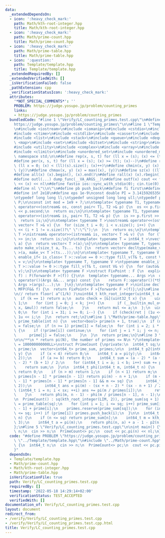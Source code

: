 ```yaml
---
data:
  _extendedDependsOn:
  - icon: ':heavy_check_mark:'
    path: Math/kth-root-integer.hpp
    title: Math/kth-root-integer.hpp
  - icon: ':heavy_check_mark:'
    path: Math/prime-count.hpp
    title: Math/prime-count.hpp
  - icon: ':heavy_check_mark:'
    path: Math/prime-table.hpp
    title: Math/prime-table.hpp
  - icon: ':question:'
    path: Template/template.hpp
    title: Template/template.hpp
  _extendedRequiredBy: []
  _extendedVerifiedWith: []
  _isVerificationFailed: false
  _pathExtension: cpp
  _verificationStatusIcon: ':heavy_check_mark:'
  attributes:
    '*NOT_SPECIAL_COMMENTS*': ''
    PROBLEM: https://judge.yosupo.jp/problem/counting_primes
    links:
    - https://judge.yosupo.jp/problem/counting_primes
  bundledCode: "#line 1 \"Verify/LC_counting_primes.test.cpp\"\n#define PROBLEM \"\
    https://judge.yosupo.jp/problem/counting_primes\"\n\n#line 1 \"Template/template.hpp\"\
    \n#include <iostream>\n#include <iomanip>\n#include <cstdio>\n#include <cmath>\n\
    #include <ctime>\n#include <cstdlib>\n#include <cassert>\n#include <vector>\n\
    #include <list>\n#include <stack>\n#include <queue>\n#include <deque>\n#include\
    \ <map>\n#include <set>\n#include <bitset>\n#include <string>\n#include <algorithm>\n\
    #include <utility>\n#include <complex>\n#include <array>\n#include <random>\n\
    #include <climits>\n#include <unordered_set>\n#include <unordered_map>\nusing\
    \ namespace std;\n\n#define rep(x, s, t) for (ll x = (s); (x) <= (t); (x)++)\n\
    #define per(x, s, t) for (ll x = (s); (x) >= (t); (x)--)\n#define reps(x, s) for\
    \ (ll x = 0; (x) < (ll)(s).size(); (x)++)\n#define chmin(x, y) (x) = min((x),\
    \ (y))\n#define chmax(x, y) (x) = max((x), (y))\n#define sz(x) ((ll)(x).size())\n\
    #define all(x) (x).begin(), (x).end()\n#define rall(x) (x).rbegin(), (x).rend()\n\
    #define outl(...) dump_func(__VA_ARGS__)\n#define outf(x) cout << fixed << setprecision(16)\
    \ << (x) << nl\n#define fastio ios::sync_with_stdio(0); cin.tie(0); cout.tie(0)\n\
    #define nl \"\\n\"\n#define pb push_back\n#define fi first\n#define se second\n\
    #define inf 2e18\n#define eps 1e-9\nconst double PI = 3.1415926535897932384626433;\n\
    \ntypedef long long ll;\ntypedef unsigned long long ull;\ntypedef pair<ll, ll>\
    \ P;\n\nconst int mod = 1e9 + 7;\n\ntemplate< typename T1, typename T2 >\nostream&\
    \ operator<<(ostream& os, const pair< T1, T2 >& p) {\n  os << p.first << \" \"\
    \ << p.second;\n  return os;\n}\n\ntemplate< typename T1, typename T2 >\nistream&\
    \ operator>>(istream& is, pair< T1, T2 >& p) {\n  is >> p.first >> p.second;\n\
    \  return is;\n}\n\ntemplate< typename T >\nostream& operator<<(ostream& os, const\
    \ vector< T >& v) {\n  for (size_t i = 0; i < v.size(); i++) {\n    os << v[i]\
    \ << (i + 1 != v.size()?\" \":\"\");\n  }\n  return os;\n}\n\ntemplate< typename\
    \ T >\nistream& operator>>(istream& is, vector< T >& v) {\n  for (T& in : v) is\
    \ >> in;\n  return is;\n}\n\ntemplate< typename T = int64_t >\nvector< T > make_v(size_t\
    \ a) {\n  return vector< T >(a);\n}\n\ntemplate< typename T, typename... Ts >\n\
    auto make_v(size_t a, Ts... ts) {\n  return vector< decltype(make_v< T >(ts...))\
    \ >(a, make_v< T >(ts...));\n}\n\ntemplate< typename T, typename V >\ntypename\
    \ enable_if< is_class< T >::value == 0 >::type fill_v(T& t, const V& v) {\n  t\
    \ = v;\n}\n\ntemplate< typename T, typename V >\ntypename enable_if< is_class<\
    \ T >::value != 0 >::type fill_v(T& t, const V& v) {\n  for (auto& e : t) fill_v(e,\
    \ v);\n}\n\ntemplate< typename F >\nstruct FixPoint : F {\n  explicit FixPoint(F&&\
    \ f) : F(forward< F >(f)) {}\n\n  template< typename... Args >\n  decltype(auto)\
    \ operator()(Args &&... args) const {\n    return F::operator()(*this, forward<\
    \ Args >(args)...);\n  }\n};\n\ntemplate< typename F >\ninline decltype(auto)\
    \ MFP(F&& f) {\n  return FixPoint< F >{forward< F >(f)};\n}\n#line 1 \"Math/kth-root-integer.hpp\"\
    \n// return floor( a^(1/k) )\nuint64_t kth_root_integer(uint64_t a, int k) {\n\
    \  if (k == 1) return a;\n  auto check = [&](uint32_t x) {\n    uint64_t mul =\
    \ 1;\n    for (int j = 0; j < k; j++) {\n      if (__builtin_mul_overflow(mul,\
    \ x, &mul)) return false;\n    }\n    return mul <= a;\n  };\n  uint64_t ret =\
    \ 0;\n  for (int i = 31; i >= 0; i--) {\n    if (check(ret | (1u << i))) ret |=\
    \ 1u << i;\n  }\n  return ret;\n}\n#line 1 \"Math/prime-table.hpp\"\nvector<bool>\
    \ prime_table(int n) {\n  vector<bool> prime(n + 1, true);\n  if (n >= 0) prime[0]\
    \ = false;\n  if (n >= 1) prime[1] = false;\n  for (int i = 2; i * i <= n; i++)\
    \ {\n    if (!prime[i]) continue;\n    for (int j = i * i; j <= n; j += i) {\n\
    \      prime[j] = false;\n    }\n  }\n  return prime;\n}\n#line 3 \"Math/prime-count.hpp\"\
    \n\n/**\n * return pi(N), the number of primes <= N\n */\ntemplate<int64_t LIM\
    \ = 100000000000LL>\nstruct PrimeCount {\nprivate:\n  int64_t sq;\n  vector<bool>\
    \ prime;\n  vector<int64_t> prime_sum, primes;\n\n  int64_t p2(int64_t x, int64_t\
    \ y) {\n    if (x < 4) return 0;\n    int64_t a = pi(y);\n    int64_t b = pi(kth_root_integer(x,\
    \ 2));\n    if (a >= b) return 0;\n    int64_t sum = (a - 2) * (a + 1) / 2 - (b\
    \ - 2) * (b + 1) / 2;\n    for (int64_t i = a; i < b; i++) sum += pi(x / primes[i]);\n\
    \    return sum;\n  }\n\n  int64_t phi(int64_t m, int64_t n) {\n    if (m < 1)\
    \ return 0;\n    if (n > m) return 1;\n    if (n < 1) return m;\n    if (m <=\
    \ primes[n - 1] * primes[n - 1]) return pi(m) - n + 1;\n    if (m <= primes[n\
    \ - 1] * primes[n - 1] * primes[n - 1] && m <= sq) {\n      int64_t sx = pi(kth_root_integer(m,\
    \ 2));\n      int64_t ans = pi(m) - (sx + n - 2) * (sx - n + 1) / 2;\n      for\
    \ (int64_t i = n; i < sx; ++i) ans += pi(m / primes[i]);\n      return ans;\n\
    \    }\n    return phi(m, n - 1) - phi(m / primes[n - 1], n - 1);\n  }\n\npublic:\n\
    \n  PrimeCount() : sq(kth_root_integer(LIM, 2)), prime_sum(sq + 1) {\n    prime\
    \ = prime_table(sq);\n    for (int i = 1; i <= sq; i++) prime_sum[i] = prime_sum[i\
    \ - 1] + prime[i];\n    primes.reserve(prime_sum[sq]);\n    for (int i = 1; i\
    \ <= sq; i++) if (prime[i]) primes.push_back(i);\n  }\n\n  int64_t pi(int64_t\
    \ n) {\n    if (n <= sq) return prime_sum[n];\n    int64_t m = kth_root_integer(n,\
    \ 3);\n    int64_t a = pi(m);\n    return phi(n, a) + a - 1 - p2(n, m);\n  }\n\
    };\n#line 5 \"Verify/LC_counting_primes.test.cpp\"\n\nint main() {\n  int64_t\
    \ n;\n  cin >> n;\n  PrimeCount<> pc;\n  cout << pc.pi(n) << nl;\n}\n"
  code: "#define PROBLEM \"https://judge.yosupo.jp/problem/counting_primes\"\n\n#include\
    \ \"../Template/template.hpp\"\n#include \"../Math/prime-count.hpp\"\n\nint main()\
    \ {\n  int64_t n;\n  cin >> n;\n  PrimeCount<> pc;\n  cout << pc.pi(n) << nl;\n\
    }"
  dependsOn:
  - Template/template.hpp
  - Math/prime-count.hpp
  - Math/kth-root-integer.hpp
  - Math/prime-table.hpp
  isVerificationFile: true
  path: Verify/LC_counting_primes.test.cpp
  requiredBy: []
  timestamp: '2022-05-18 14:29:14+02:00'
  verificationStatus: TEST_ACCEPTED
  verifiedWith: []
documentation_of: Verify/LC_counting_primes.test.cpp
layout: document
redirect_from:
- /verify/Verify/LC_counting_primes.test.cpp
- /verify/Verify/LC_counting_primes.test.cpp.html
title: Verify/LC_counting_primes.test.cpp
---
```

